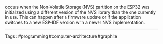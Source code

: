 occurs when the Non-Volatile Storage (NVS) partition on the ESP32 was initialized using a different version of the NVS library than the one currently in use. This can happen after a firmware update or if the application switches to a new ESP-IDF version with a newer NVS implementation.

____
Tags : #programming #computer-architecture #graphite